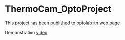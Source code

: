 # ThermoCam_OptoProject

This project has been published to [optolab ftn web page](https://www.optolab.ftn.uns.ac.rs/index.php/education/project-base/260-mlx90640-thermal-camera)

Demonstration [video](https://www.youtube.com/watch?v=8gLbl-SsmXU)
